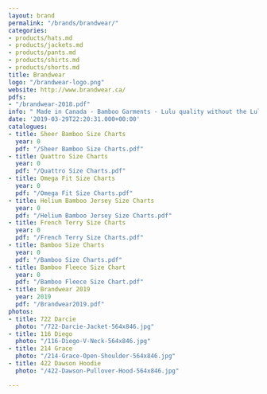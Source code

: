 ```yaml
---
layout: brand
permalink: "/brands/brandwear/"
categories:
- products/hats.md
- products/jackets.md
- products/pants.md
- products/shirts.md
- products/shorts.md
title: Brandwear
logo: "/brandwear-logo.png"
website: http://www.brandwear.ca/
pdfs:
- "/brandwear-2018.pdf"
info: " Made in Canada - Bamboo Garments - Lulu quality without the Lulu prices"
date: '2019-03-29T22:20:31.000+00:00'
catalogues:
- title: Sheer Bamboo Size Charts
  year: 0
  pdf: "/Sheer Bamboo Size Charts.pdf"
- title: Quattro Size Charts
  year: 0
  pdf: "/Quattro Size Charts.pdf"
- title: Omega Fit Size Charts
  year: 0
  pdf: "/Omega Fit Size Charts.pdf"
- title: Helium Bamboo Jersey Size Charts
  year: 0
  pdf: "/Helium Bamboo Jersey Size Charts.pdf"
- title: French Terry Size Charts
  year: 0
  pdf: "/French Terry Size Charts.pdf"
- title: Bamboo Size Charts
  year: 0
  pdf: "/Bamboo Size Charts.pdf"
- title: Bamboo Fleece Size Chart
  year: 0
  pdf: "/Bamboo Fleece Size Chart.pdf"
- title: Brandwear 2019
  year: 2019
  pdf: "/Brandwear2019.pdf"
photos:
- title: 722 Darcie
  photo: "/722-Darcie-Jacket-564x846.jpg"
- title: 116 Diego
  photo: "/116-Diego-V-Neck-564x846.jpg"
- title: 214 Grace
  photo: "/214-Grace-Open-Shoulder-564x846.jpg"
- title: 422 Dawson Hoodie
  photo: "/422-Dawson-Pullover-Hood-564x846.jpg"

---
```


